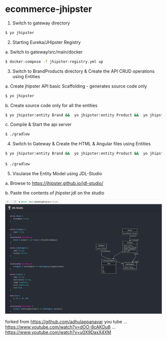 # ecommerce-jhipster

1. Switch to gateway directory
```sh
$ yo jhipster
```

2. Starting Eureka/JHipster Registry

  a. Switch to gateway/src/main/docker
```sh
$ docker-compose -f jhipster-registry.yml up
```
  
3. Switch to BrandProducts directory & Create the API CRUD operations using Entities

  a. Create jhipster API basic Scaffolding - generates source code only
```sh
$ yo jhipster
```

  b. Create source code only for all the entities
```sh
$ yo jhipster:entity Brand &&  yo jhipster:entity Product &&  yo jhipster:entity Category &&  yo jhipster:entity Subcategory
```         
  c. Compile & Start the api server 
```sh
$ ./gradlew
```
4. Switch to Gateway & Create the HTML & Angular files using Entities
```sh
$ yo jhipster:entity Brand &&  yo jhipster:entity Product &&  yo jhipster:entity Category &&  yo jhipster:entity Subcategory
  
$ ./gradlew
``` 
  
5. Visulaise the Entity Model using JDL-Studio 

  a. Browse to https://jhipster.github.io/jdl-studio/
  
  b. Paste the contents of jhipster.jdl on the studio
  
  [![mutt dark](https://github.com/adhulappanavar/ecommerce-jhipster/blob/master/JhipsterJDLStudioEntityDiagram4Ecomm.png)](https://github.com/adhulappanavar/ecommerce-jhipster/blob/master/JhipsterJDLStudioEntityDiagram4Ecomm.png)
  
forked from https://github.com/adhulappanavar
you tube ... https://www.youtube.com/watch?v=dOO-8cAKDu8   ...
https://www.youtube.com/watch?v=u0X9DaxX4XM

